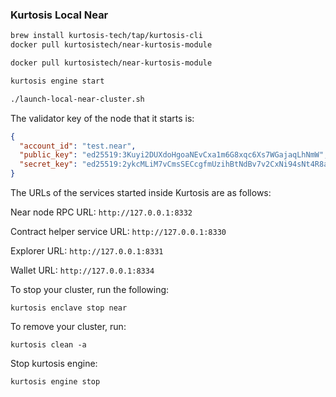 ### Kurtosis Local Near

```bash
brew install kurtosis-tech/tap/kurtosis-cli
docker pull kurtosistech/near-kurtosis-module
```

```bash
docker pull kurtosistech/near-kurtosis-module
```

```bash
kurtosis engine start
```

```bash
./launch-local-near-cluster.sh
```

The validator key of the node that it starts is:

```json
{
  "account_id": "test.near",
  "public_key": "ed25519:3Kuyi2DUXdoHgoaNEvCxa1m6G8xqc6Xs7WGajaqLhNmW",
  "secret_key": "ed25519:2ykcMLiM7vCmsSECcgfmUzihBtNdBv7v2CxNi94sNt4R8ar4xsrMMYvtsSNGQDfSRhNWXEnZvgx2wzS9ViBiS9jW"
}
```

The URLs of the services started inside Kurtosis are as follows:

Near node RPC URL: `http://127.0.0.1:8332`

Contract helper service URL: `http://127.0.0.1:8330`

Explorer URL: `http://127.0.0.1:8331`

Wallet URL: `http://127.0.0.1:8334`

To stop your cluster, run the following:

`kurtosis enclave stop near`

To remove your cluster, run:

`kurtosis clean -a`

Stop kurtosis engine:

`kurtosis engine stop`
